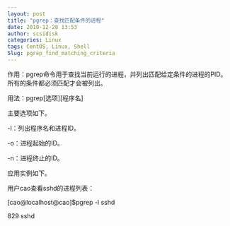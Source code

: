 ```yaml
---
layout: post
title: "pgrep：查找匹配条件的进程"
date: 2010-12-28 13:53
author: scsidisk
categories: Linux
tags: CentOS, Linux, Shell
Slug: pgrep_find_matching_criteria
---
```


作用：pgrep命令用于查找当前运行的进程，并列出匹配给定条件的进程的PID。所有的条件都必须匹配才会被列出。

用法：pgrep[选项][程序名]

主要选项如下。

-l：列出程序名和进程ID。

-o：进程起始的ID。

-n：进程终止的ID。

应用实例如下。

用户cao查看sshd的进程列表：

[cao@localhost@cao]\$pgrep -l sshd

829 sshd
